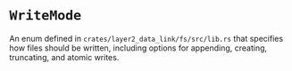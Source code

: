 # `WriteMode`

An enum defined in `crates/layer2_data_link/fs/src/lib.rs` that specifies how files should be written, including options for appending, creating, truncating, and atomic writes.